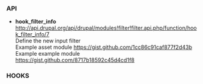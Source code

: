 ### API 

* **hook_filter_info**   
http://api.drupal.org/api/drupal/modules!filter!filter.api.php/function/hook_filter_info/7   
Define the new input filter    
Example asset module https://gist.github.com/1cc86c91caf877f2d43b
Example example module https://gist.github.com/8717b18592c45d4cd1f8

### HOOKS